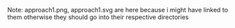 Note: approach1.png, approach1.svg are here because i might have linked to them
otherwise they should go into their respective directories

